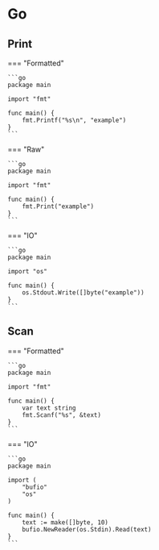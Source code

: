 # Go

## Print

=== "Formatted"

    ```go
    package main

    import "fmt"

    func main() {
        fmt.Printf("%s\n", "example")
    }
    ```

=== "Raw"

    ```go
    package main

    import "fmt"

    func main() {
        fmt.Print("example")
    }
    ```

=== "IO"

    ```go
    package main

    import "os"

    func main() {
        os.Stdout.Write([]byte("example"))
    }
    ```

## Scan

=== "Formatted"

    ```go
    package main

    import "fmt"

    func main() {
        var text string
        fmt.Scanf("%s", &text)
    }
    ```

=== "IO"

    ```go
    package main

    import (
        "bufio"
        "os"
    )

    func main() {
        text := make([]byte, 10)
        bufio.NewReader(os.Stdin).Read(text)
    }
    ```